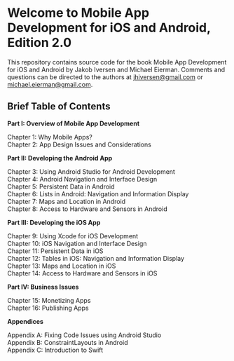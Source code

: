 <h1>Welcome to Mobile App Development for iOS and Android, Edition 2.0</h1>

This repository contains source code for the book Mobile App Development for iOS and Android by Jakob Iversen and Michael Eierman. Comments and questions can be directed to the authors at jhiversen@gmail.com or michael.eierman@gmail.com.

<h2>Brief Table of Contents</h2>

<b>Part I: Overview of Mobile App Development</b>

Chapter 1: Why Mobile Apps? <br>
Chapter 2: App Design Issues and Considerations

<b>Part II: Developing the Android App</b>

Chapter 3: Using Android Studio for Android Development<br>
Chapter 4: Android Navigation and Interface Design<br>
Chapter 5: Persistent Data in Android<br>
Chapter 6: Lists in Android: Navigation and Information Display<br>
Chapter 7: Maps and Location in Android<br>
Chapter 8: Access to Hardware and Sensors in Android

<b>Part III: Developing the iOS App</b>

Chapter 9: Using Xcode for iOS  Development<br>
Chapter 10: iOS Navigation and Interface Design<br>
Chapter 11: Persistent Data in iOS<br>
Chapter 12: Tables in iOS: Navigation and Information Display<br>
Chapter 13: Maps and Location in iOS<br>
Chapter 14: Access to Hardware and Sensors in iOS

<b>Part IV: Business Issues</b>

Chapter 15: Monetizing Apps<br>
Chapter 16: Publishing Apps

<b>Appendices</b>

Appendix A: Fixing Code Issues using Android Studio<br>
Appendix B: ConstraintLayouts in Android<br>
Appendix C: Introduction to Swift

